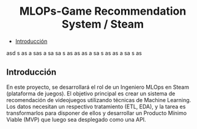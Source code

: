 <h1 align="center"> MLOPs-Game Recommendation System / Steam </h1>


- [Introducción](#introducción)


asd
s
as
a
sas
a
sa
sa
s
as
as
as
a
sa
s
as
as
a
sa
s
as































## Introducción

En este proyecto, se desarrollará el rol de un Ingeniero MLOps en Steam (plataforma de juegos). El objetivo principal es crear un sistema de recomendación de videojuegos utilizando técnicas de Machine Learning. Los datos necesitan un respectivo tratamiento (ETL, EDA), y la tarea es transformarlos para disponer de ellos y desarrollar un Producto Mínimo Viable (MVP) que luego sea desplegado como una API.
